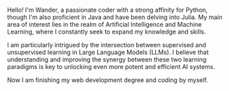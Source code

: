 Hello! I'm Wander, a passionate coder with a strong affinity for Python, though I'm also proficient in Java and have been delving into Julia. My main area of interest lies in the realm of Artificial Intelligence and Machine Learning, where I constantly seek to expand my knowledge and skills.

I am particularly intrigued by the intersection between supervised and unsupervised learning in Large Language Models (LLMs). I believe that understanding and improving the synergy between these two learning paradigms is key to unlocking even more potent and efficient AI systems.

Now I am finishing my web development degree and coding by myself. 
